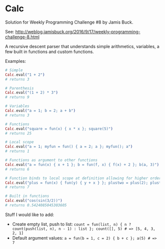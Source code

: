 # Calc

Solution for Weekly Programming Challenge #8 by Jamis Buck.

See: http://weblog.jamisbuck.org/2016/9/17/weekly-programming-challenge-8.html

A recursive descent parser that understands simple arithmetics, variables, a few
built in functions and custom functions.

Examples:

```elixir
# Simple
Calc.eval("1 + 2")
# returns 3

# Parenthesis
Calc.eval("(1 + 2) * 3")
# returns 9

# Variables
Calc.eval("a = 1; b = 2; a + b")
# returns 3

# Functions
Calc.eval("square = fun(x) { x * x }; square(5)")
# returns 25

# Local scope
Calc.eval("a = 1; myfun = fun() { a = 2; a }; myfun(); a")
# returns 1

# Functions as argument to other functions
Calc.eval("a = fun(x) { x + 1 }; b = fun(f, x) { f(x) + 2 }; b(a, 3)")
# returns 6

# Function binds to local scope at definition allowing for higher order functions
Calc.eval("plus = fun(x) { fun(y) { y + x } }; plustwo = plus(2); plustwo(5)")
# returns 7

# Built in functions
Calc.eval("cos(sin(3/2))")
# returns 0.5424085045303605
```

Stuff I would like to add:

* Create empty list, push to list: `count = fun(list, n) { n ? count(push(list, n), n - 1) : list }; count([], 5) # => [5, 4, 3, 2, 1]`
* Default argument values: `a = fun(b = 1, c = 2) { b + c }; a(5) # => 7`
